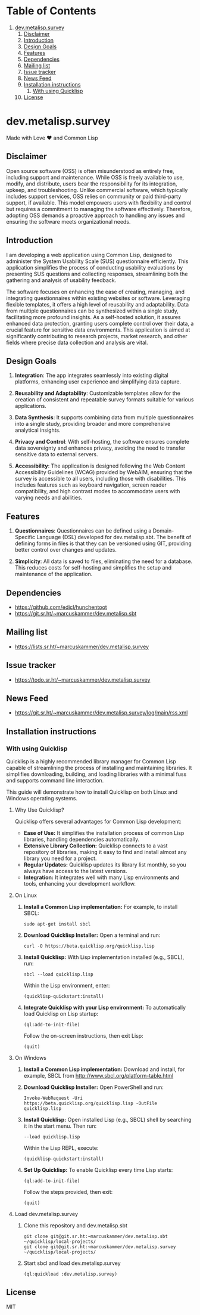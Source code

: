 
# Table of Contents

1.  [dev.metalisp.survey](#org1cda8bc)
    1.  [Disclaimer](#orge33daa7)
    2.  [Introduction](#orga3ff592)
    3.  [Design Goals](#orge53c2ad)
    4.  [Features](#orgc2764f7)
    5.  [Dependencies](#orgb146d80)
    6.  [Mailing list](#org2b31bd4)
    7.  [Issue tracker](#orgc50f520)
    8.  [News Feed](#orgf3462a8)
    9.  [Installation instructions](#org14659af)
        1.  [With using Quicklisp](#org69171ae)
    10. [License](#org60aafa3)



<a id="org1cda8bc"></a>

# dev.metalisp.survey

Made with Love ❤️ and Common Lisp


<a id="orge33daa7"></a>

## Disclaimer

Open source software (OSS) is often misunderstood as entirely free, including
support and maintenance. While OSS is freely available to use, modify, and
distribute, users bear the responsibility for its integration, upkeep, and
troubleshooting. Unlike commercial software, which typically includes support
services, OSS relies on community or paid third-party support, if
available. This model empowers users with flexibility and control but requires
a commitment to managing the software effectively. Therefore, adopting OSS
demands a proactive approach to handling any issues and ensuring the software
meets organizational needs.


<a id="orga3ff592"></a>

## Introduction

I am developing a web application using Common Lisp, designed to administer the
System Usability Scale (SUS) questionnaire efficiently. This application
simplifies the process of conducting usability evaluations by presenting SUS
questions and collecting responses, streamlining both the gathering and
analysis of usability feedback.

The software focuses on enhancing the ease of creating, managing, and
integrating questionnaires within existing websites or software. Leveraging
flexible templates, it offers a high level of reusability and
adaptability. Data from multiple questionnaires can be synthesized within a
single study, facilitating more profound insights. As a self-hosted solution,
it assures enhanced data protection, granting users complete control over their
data, a crucial feature for sensitive data environments. This application is
aimed at significantly contributing to research projects, market research, and
other fields where precise data collection and analysis are vital.


<a id="orge53c2ad"></a>

## Design Goals

1.  **Integration**: The app integrates seamlessly into existing digital
    platforms, enhancing user experience and simplifying data capture.

2.  **Reusability and Adaptability**: Customizable templates allow for the
    creation of consistent and repeatable survey formats suitable for various
    applications.

3.  **Data Synthesis**: It supports combining data from multiple questionnaires
    into a single study, providing broader and more comprehensive analytical
    insights.

4.  **Privacy and Control**: With self-hosting, the software ensures complete data
    sovereignty and enhances privacy, avoiding the need to transfer sensitive
    data to external servers.

5.  **Accessibility**: The application is designed following the Web
    Content Accessibility Guidelines (WCAG) provided by WebAIM,
    ensuring that the survey is accessible to all users, including
    those with disabilities. This includes features such as keyboard
    navigation, screen reader compatibility, and high contrast modes to
    accommodate users with varying needs and abilities.


<a id="orgc2764f7"></a>

## Features

1.  **Questionnaires**: Questionnaires can be defined using a Domain-Specific
    Language (DSL) developed for dev.metalisp.sbt. The benefit of defining forms
    in files is that they can be versioned using GIT, providing better control
    over changes and updates.

2.  **Simplicity**: All data is saved to files, eliminating the need for a
    database. This reduces costs for self-hosting and simplifies the setup and
    maintenance of the application.


<a id="orgb146d80"></a>

## Dependencies

-   <https://github.com/edicl/hunchentoot>
-   <https://git.sr.ht/~marcuskammer/dev.metalisp.sbt>


<a id="org2b31bd4"></a>

## Mailing list

-   <https://lists.sr.ht/~marcuskammer/dev.metalisp.survey>


<a id="orgc50f520"></a>

## Issue tracker

-   <https://todo.sr.ht/~marcuskammer/dev.metalisp.survey>


<a id="orgf3462a8"></a>

## News Feed

-   <https://git.sr.ht/~marcuskammer/dev.metalisp.survey/log/main/rss.xml>


<a id="org14659af"></a>

## Installation instructions


<a id="org69171ae"></a>

### With using Quicklisp

Quicklisp is a highly recommended library manager for Common Lisp capable of
streamlining the process of installing and maintaining libraries. It simplifies
downloading, building, and loading libraries with a minimal fuss and supports
command line interaction.

This guide will demonstrate how to install Quicklisp on both Linux and Windows
operating systems.

1.  Why Use Quicklisp?

    Quicklisp offers several advantages for Common Lisp development:
    
    -   **Ease of Use:** It simplifies the installation process of common Lisp
        libraries, handling dependencies automatically.
    -   **Extensive Library Collection:** Quicklisp connects to a vast repository of
        libraries, making it easy to find and install almost any library you need for
        a project.
    -   **Regular Updates:** Quicklisp updates its library list monthly, so you always
        have access to the latest versions.
    -   **Integration:** It integrates well with many Lisp environments and tools,
        enhancing your development workflow.

2.  On Linux

    1.  **Install a Common Lisp implementation:**
        For example, to install SBCL:
        
            sudo apt-get install sbcl
    
    2.  **Download Quicklisp Installer:**
        Open a terminal and run:
        
            curl -O https://beta.quicklisp.org/quicklisp.lisp
    
    3.  **Install Quicklisp:**
        With Lisp implementation installed (e.g., SBCL), run:
        
            sbcl --load quicklisp.lisp
        
        Within the Lisp environment, enter:
        
            (quicklisp-quickstart:install)
    
    4.  **Integrate Quicklisp with your Lisp environment:**
        To automatically load Quicklisp on Lisp startup:
        
            (ql:add-to-init-file)
        
        Follow the on-screen instructions, then exit Lisp:
        
            (quit)

3.  On Windows

    1.  **Install a Common Lisp implementation:**
        Download and install, for example, SBCL from <http://www.sbcl.org/platform-table.html>
    
    2.  **Download Quicklisp Installer:**
        Open PowerShell and run:
        
            Invoke-WebRequest -Uri https://beta.quicklisp.org/quicklisp.lisp -OutFile quicklisp.lisp
    
    3.  **Install Quicklisp:**
        Open installed Lisp (e.g., SBCL) shell by searching it in the start menu. Then run:
        
            --load quicklisp.lisp
        
        Within the Lisp REPL, execute:
        
            (quicklisp-quickstart:install)
    
    4.  **Set Up Quicklisp:**
        To enable Quicklisp every time Lisp starts:
        
            (ql:add-to-init-file)
        
        Follow the steps provided, then exit:
        
            (quit)

4.  Load dev.metalisp.survey

    1.  Clone this repository and dev.metalisp.sbt
        
            git clone git@git.sr.ht:~marcuskammer/dev.metalisp.sbt ~/quicklisp/local-projects/
            git clone git@git.sr.ht:~marcuskammer/dev.metalisp.survey ~/quicklisp/local-projects/
    
    2.  Start sbcl and load dev.metalisp.survey
        
            (ql:quickload :dev.metalisp.survey)


<a id="org60aafa3"></a>

## License

MIT


